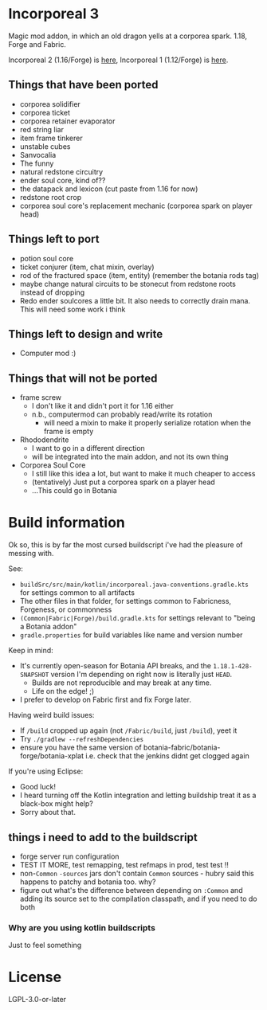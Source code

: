Incorporeal 3
=============

Magic mod addon, in which an old dragon yells at a corporea spark. 1.18, Forge and Fabric.

Incorporeal 2 (1.16/Forge) is [here](https://github.com/quat1024/incorporeal-2-forge), Incorporeal 1 (1.12/Forge) is [here](https://github.com/quat1024/incorporeal).

## Things that have been ported

* corporea solidifier
* corporea ticket
* corporea retainer evaporator
* red string liar
* item frame tinkerer
* unstable cubes
* Sanvocalia
* The funny
* natural redstone circuitry
* ender soul core, kind of??
* the datapack and lexicon (cut paste from 1.16 for now)
* redstone root crop
* corporea soul core's replacement mechanic (corporea spark on player head)

## Things left to port

* potion soul core
* ticket conjurer (item, chat mixin, overlay)
* rod of the fractured space (item, entity) (remember the botania rods tag)
* maybe change natural circuits to be stonecut from redstone roots instead of dropping
* Redo ender soulcores a little bit. It also needs to correctly drain mana. This will need some work i think

## Things left to design and write

* Computer mod :)

## Things that will not be ported

* frame screw
  * I don't like it and didn't port it for 1.16 either
  * n.b., computermod can probably read/write its rotation
    * will need a mixin to make it properly serialize rotation when the frame is empty
* Rhododendrite
  * I want to go in a different direction
  * will be integrated into the main addon, and not its own thing
* Corporea Soul Core
  * I still like this idea a lot, but want to make it much cheaper to access
  * (tentatively) Just put a corporea spark on a player head
  * ...This could go in Botania

# Build information

Ok so, this is by far the most cursed buildscript i've had the pleasure of messing with.

See:
* `buildSrc/src/main/kotlin/incorporeal.java-conventions.gradle.kts` for settings common to all artifacts
* The other files in that folder, for settings common to Fabricness, Forgeness, or commonness
* `(Common|Fabric|Forge)/build.gradle.kts` for settings relevant to "being a Botania addon"
* `gradle.properties` for build variables like name and version number

Keep in mind:
* It's currently open-season for Botania API breaks, and the `1.18.1-428-SNAPSHOT` version I'm depending on right now is literally just `HEAD`.
  * Builds are not reproducible and may break at any time.
  * Life on the edge! ;)
* I prefer to develop on Fabric first and fix Forge later.

Having weird build issues:
* If `/build` cropped up again (not `/Fabric/build`, just `/build`), yeet it
* Try `./gradlew --refreshDependencies`
* ensure you have the same version of botania-fabric/botania-forge/botania-xplat i.e. check that the jenkins didnt get clogged again

If you're using Eclipse:
* Good luck!
* I heard turning off the Kotlin integration and letting buildship treat it as a black-box might help?
* Sorry about that.

## things i need to add to the buildscript

* forge server run configuration
* TEST IT MORE, test remapping, test refmaps in prod, test test !!
* non-`Common` `-sources` jars don't contain `Common` sources - hubry said this happens to patchy and botania too. why?
* figure out what's the difference between depending on `:Common` and adding its source set to the compilation classpath, and if you need to do both

### Why are you using kotlin buildscripts

Just to feel something

# License

LGPL-3.0-or-later